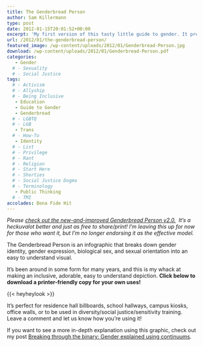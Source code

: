```yaml
---
title: The Genderbread Person
author: Sam Killermann
type: post
date: 2012-01-15T20:01:52+00:00
excerpt: 'My first version of this tasty little guide to gender. It presents gender along three different continuums, one for identity, expression, & biological sex.'
url: /2012/01/the-genderbread-person/
featured_image: /wp-content/uploads/2012/01/Genderbread-Person.jpg
download: /wp-content/uploads/2012/01/Genderbread-Person.pdf
categories: 
   - Gender
  # - Sexuality
  # - Social Justice
tags:
  # - Activism
  # - Allyship
  # - Being Inclusive
   - Education
   - Guide to Gender
   - Genderbread
  # - LGBTQ
  # - LGB
   - Trans
  # - How-To
   - Identity
  # - List
  # - Privilege
  # - Rant
  # - Religion
  # - Start Here
  # - Shorties
  # - Social Justice Dogma
  # - Terminology
   - Public Thinking
  # - TMI
accolades: Bona Fide Hit
---
```

<address class="focus">
  Please <a title="The Genderbread Person v2.0" href="/2012/03/the-genderbread-person-v2-0/">check out the new-and-improved Genderbread Person v2.0.</a>  It&#8217;s a heckuvalot better and just as free to share/print! I&#8217;m leaving this up for now for those who want it, but I&#8217;m no longer endorsing it as <em>the</em> effective model.
</address>

The Genderbread Person is an infographic that breaks down gender identity, gender expression, biological sex, and sexual orientation into an easy to understand visual.

It&#8217;s been around in some form for many years, and this is my whack at making an inclusive, adorable, easy to understand depiction. **Click below to download a printer-friendly copy for your own uses!**

{{< heyheylook >}}

It&#8217;s perfect for residence hall billboards, school hallways, campus kiosks, office walls, or to be used in diversity/social justice/sensitivity training. Leave a comment and let us know how you&#8217;re using it!

If you want to see a more in-depth explanation using this graphic, check out my post [Breaking through the binary: Gender explained using continuums][1].

 [1]: /2011/11/breaking-through-the-binary-gender-explained-using-continuums/ "Breaking through the binary: Gender explained using continuums"
